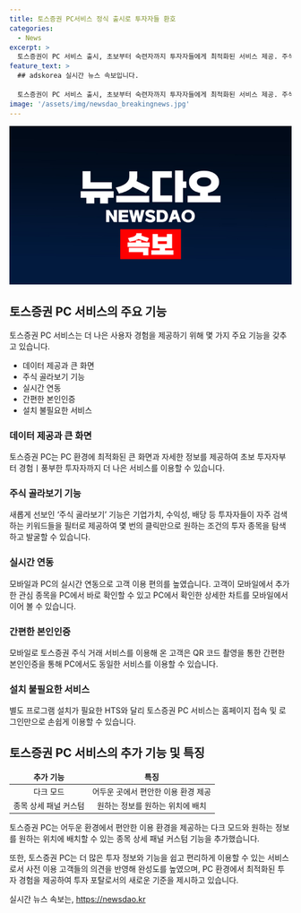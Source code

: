 ```yaml
---
title: 토스증권 PC서비스 정식 출시로 투자자들 환호
categories:
  - News
excerpt: >
  토스증권이 PC 서비스 출시, 초보부터 숙련자까지 투자자들에게 최적화된 서비스 제공. 주식 골라보기 기능으로 투자 조건에 맞는 종목 탐색 가능. 모바일과 PC의 실시간 연동으로 사용자 편의성 높임. HTS와 달리 별도 프로그램 설치 불필요. 동일한 서비스 이용가능. 이용자 의견 반영, 다크 모드 등 추가 기능 강화. 사용자 중심의 새로운 투자 경험 제시 예정.
feature_text: >
  ## adskorea 실시간 뉴스 속보입니다.

  토스증권이 PC 서비스 출시, 초보부터 숙련자까지 투자자들에게 최적화된 서비스 제공. 주식 골라보기 기능으로 투자 조건에 맞는 종목 탐색 가능. 모바일과 PC의 실시간 연동으로 사용자 편의성 높임. HTS와 달리 별도 프로그램 설치 불필요. 동일한 서비스 이용가능. 이용자 의견 반영, 다크 모드 등 추가 기능 강화. 사용자 중심의 새로운 투자 경험 제시 예정.
image: '/assets/img/newsdao_breakingnews.jpg'
---
```


<p><img src="/assets/img/newsdao_breakingnews.jpg" alt="adskorea 속보" /></p>

<h2 data-ke-size="size26">토스증권 PC 서비스의 주요 기능</h2>

<p data-ke-size="size16">토스증권 PC 서비스는 더 나은 사용자 경험을 제공하기 위해 몇 가지 주요 기능을 갖추고 있습니다.</p>

<ul>
  <li>데이터 제공과 큰 화면</li>
  <li>주식 골라보기 기능</li>
  <li>실시간 연동</li>
  <li>간편한 본인인증</li>
  <li>설치 불필요한 서비스</li>
</ul>

<h3>데이터 제공과 큰 화면</h3>

<p data-ke-size="size16">토스증권 PC는 PC 환경에 최적화된 큰 화면과 자세한 정보를 제공하여 초보 투자자부터 경험丨풍부한 투자자까지 더 나은 서비스를 이용할 수 있습니다.</p>

<h3>주식 골라보기 기능</h3>

<p data-ke-size="size16">새롭게 선보인 ‘주식 골라보기’ 기능은 기업가치, 수익성, 배당 등 투자자들이 자주 검색하는 키워드들을 필터로 제공하여 몇 번의 클릭만으로 원하는 조건의 투자 종목을 탐색하고 발굴할 수 있습니다.</p>

<h3>실시간 연동</h3>

<p data-ke-size="size16">모바일과 PC의 실시간 연동으로 고객 이용 편의를 높였습니다. 고객이 모바일에서 추가한 관심 종목을 PC에서 바로 확인할 수 있고 PC에서 확인한 상세한 차트를 모바일에서 이어 볼 수 있습니다.</p>

<h3>간편한 본인인증</h3>

<p data-ke-size="size16">모바일로 토스증권 주식 거래 서비스를 이용해 온 고객은 QR 코드 촬영을 통한 간편한 본인인증을 통해 PC에서도 동일한 서비스를 이용할 수 있습니다.</p>

<h3>설치 불필요한 서비스</h3>

<p data-ke-size="size16">별도 프로그램 설치가 필요한 HTS와 달리 토스증권 PC 서비스는 홈페이지 접속 및 로그인만으로 손쉽게 이용할 수 있습니다.</p>

<h2 data-ke-size="size26">토스증권 PC 서비스의 추가 기능 및 특징</h2>

<table>
<thead>
<tr>
<td style="text-align: center; height: 17px;"><b>추가 기능</b></td>
<td style="text-align: center; height: 17px;"><b>특징</b></td>
</tr>
</thead>
<tbody>
<tr>
<td style="text-align: center; height: 17px;">다크 모드</td>
<td style="text-align: center; height: 17px;">어두운 곳에서 편안한 이용 환경 제공</td>
</tr>
<tr>
<td style="text-align: center; height: 17px;">종목 상세 패널 커스텀</td>
<td style="text-align: center; height: 17px;">원하는 정보를 원하는 위치에 배치</td>
</tr>
</tbody>
</table>

<p data-ke-size="size16">토스증권 PC는 어두운 환경에서 편안한 이용 환경을 제공하는 다크 모드와 원하는 정보를 원하는 위치에 배치할 수 있는 종목 상세 패널 커스텀 기능을 추가했습니다.</p>

<p data-ke-size="size16">또한, 토스증권 PC는 더 많은 투자 정보와 기능을 쉽고 편리하게 이용할 수 있는 서비스로서 사전 이용 고객들의 의견을 반영해 완성도를 높였으며, PC 환경에서 최적화된 투자 경험을 제공하여 투자 포탈로서의 새로운 기준을 제시하고 있습니다.</p>
실시간 뉴스 속보는, <a href="https://newsdao.kr" rel="dofollow">https://newsdao.kr</a>


